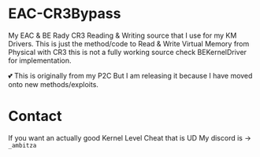 # EAC-CR3Bypass
My EAC &amp; BE Rady CR3 Reading &amp; Writing source that I use for my KM Drivers. This is just the method/code to Read & Write Virtual Memory from Physical with CR3 this is not a fully working source check BEKernelDriver for implementation.

💕 This is originally from my P2C But I am releasing it because I have moved onto new methods/exploits.
# Contact
If you want an actually good Kernel Level Cheat that is UD My discord is -> `_ambitza`
